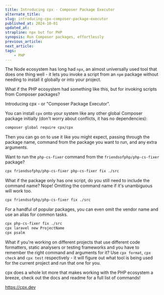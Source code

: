 ```yaml
---
title: Introducing cpx - Composer Package Executor
alternate_title:
slug: introducing-cpx-composer-package-executor
published_at: 2024-10-01
updated_at:
strapline: npx but for PHP
synopsis: Run Composer packages, effortlessly
previous_article:
next_article:
tags:
    - PHP
---
```


The Node ecosystem has long had `npx`, an almost universally used tool that does one thing well - it lets you invoke a script from an `npm` package without needing to install it globally or into your project.

What if the PHP ecosystem had something like this, but for invoking scripts from Composer packages?

Introducing cpx - or "Composer Package Executor".

You can install `cpx` onto your system like any other global Composer package initially (don't worry about conflicts, it has no dependencies):

```bash
composer global require cpx/cpx
```

Then you can go on to use it like you might expect, passing through the package name, command from the package you want to run, and any extra arguments.

Want to run the `php-cs-fixer` command from the `friendsofphp/php-cs-fixer` package?

```bash
cpx friendsofphp/php-cs-fixer php-cs-fixer fix ./src
```

What if the package only has one script, do you still need to include the command name? Nope! Omitting the command name if it's unambiguous will work too.

```bash
cpx friendsofphp/php-cs-fixer fix ./src
```

For a handful of popular packages, you can even omit the vendor name and use an alias for common tasks.

```bash
cpx php-cs-fixer fix ./src
cpx laravel new ProjectName
cpx psalm
```

What if you're working on different projects that use different code formatters, static analysers or testing frameworks and you have to remember the right command and arguments for it? Use `cpx format`, `cpx check` and `cpx test` respectively - it will figure out what tool is being used for the current project and run that one for you.

cpx does a whole lot more that makes working with the PHP ecosystem a breeze, check out the docs and readme for a full list of commands!

<https://cpx.dev>
